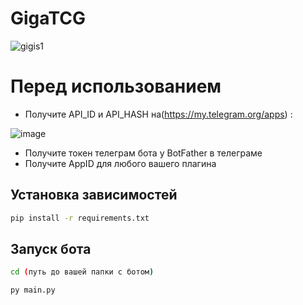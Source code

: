 # GigaTCG

![gigis1](https://github.com/WhiteHodok/GigaTCG/assets/39564937/19006005-5797-4694-84d3-ac94bf4dd3b9)


# Перед использованием 

- Получите API_ID и API_HASH на(https://my.telegram.org/apps) :

![image](https://github.com/WhiteHodok/GigaTCG/assets/39564937/96dc0cb6-0684-4a14-8038-a8b88dc97af6)


- Получите токен телеграм бота у BotFather в телеграме
- Получите AppID для любого вашего плагина 

## Установка зависимостей 
```sh
pip install -r requirements.txt
```

## Запуск бота 
```sh
cd (путь до вашей папки с ботом)

py main.py
```
